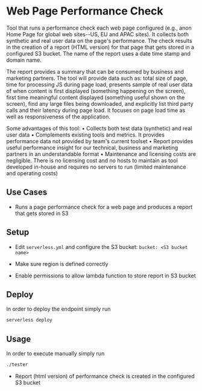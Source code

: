 <!--
title: Web Page Performance Check
description: Runs a performance check using Lambda for each web page configured based on synthetic and real user data. The check results in the creation of a web page that gets stored in a defined S3 bucket. 
layout: Doc
framework: v1
platform: AWS
language: nodeJS
authorLink: 'https://github.com/imoraes2006'
authorName: 'Ian Moraes'
authorAvatar: 'https://avatars0.githubusercontent.com/u/2223362?v=4&s=140'
-->
# Web Page Performance Check 

Tool that runs a performance check each web page configured (e.g., anon Home Page for global web sites--US, EU and APAC sites).  It collects both synthetic and real user data on the page's performance. The check results in the creation of a report (HTML version) for that page that gets stored in a configured S3 bucket. The name of the report uses a date time stamp and domain name.  

The report provides a summary that can be consumed by business and marketing partners.   The tool will provide data such as: total size of page, time for processing JS during page load, presents sample of real user data of when content is first displayed (something happening on the screen), first time meaningful content displayed (something useful shown on the screen), find any large files being downloaded, and explicitly list third party calls and their latency during page load.  It focuses on page load time as well as responsiveness of the application.

Some advantages of this tool:
•	Collects both test data (synthetic) and real user data 
•	Complements existing tools and metrics. It provides performance data not provided by team's current toolset
•	Report provides useful performance insight for our technical, business and marketing partners in an understandable format
•	Maintenance and licensing costs are negligible. There is no licensing cost and no hosts to maintain as tool developed in-house and requires no servers to run (limited maintenance and operating costs) 



## Use Cases

- Runs a page performance check for a web page and produces a report that gets stored in S3

## Setup

- Edit `serverless.yml` and configure the S3 bucket: 
`bucket: <S3 bucket name>`

- Make sure region is defined correctly

- Enable permissions to allow lambda function to store report in S3 bucket

## Deploy

In order to deploy the endpoint simply run

```bash
serverless deploy
```


## Usage
In order to execute manually simply run
```bash
./tester
```
- Report (html version) of performance check is created in the configured S3 bucket
